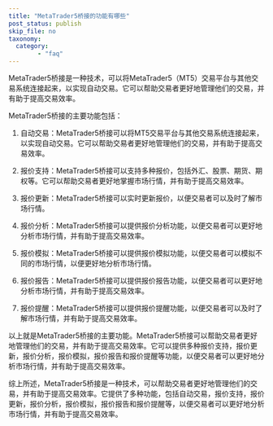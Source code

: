 ```yaml
---
title: "MetaTrader5桥接的功能有哪些"
post_status: publish
skip_file: no
taxonomy:
  category:
        - "faq"
---
```


MetaTrader5桥接是一种技术，可以将MetaTrader5（MT5）交易平台与其他交易系统连接起来，以实现自动交易。它可以帮助交易者更好地管理他们的交易，并有助于提高交易效率。

MetaTrader5桥接的主要功能包括：

1. 自动交易：MetaTrader5桥接可以将MT5交易平台与其他交易系统连接起来，以实现自动交易。它可以帮助交易者更好地管理他们的交易，并有助于提高交易效率。

2. 报价支持：MetaTrader5桥接可以支持多种报价，包括外汇、股票、期货、期权等。它可以帮助交易者更好地掌握市场行情，并有助于提高交易效率。

3. 报价更新：MetaTrader5桥接可以实时更新报价，以便交易者可以及时了解市场行情。

4. 报价分析：MetaTrader5桥接可以提供报价分析功能，以便交易者可以更好地分析市场行情，并有助于提高交易效率。

5. 报价模拟：MetaTrader5桥接可以提供报价模拟功能，以便交易者可以模拟不同的市场行情，以便更好地分析市场行情。

6. 报价报告：MetaTrader5桥接可以提供报价报告功能，以便交易者可以更好地分析市场行情，并有助于提高交易效率。

7. 报价提醒：MetaTrader5桥接可以提供报价提醒功能，以便交易者可以及时了解市场行情，并有助于提高交易效率。

以上就是MetaTrader5桥接的主要功能。MetaTrader5桥接可以帮助交易者更好地管理他们的交易，并有助于提高交易效率。它可以提供多种报价支持，报价更新，报价分析，报价模拟，报价报告和报价提醒等功能，以便交易者可以更好地分析市场行情，并有助于提高交易效率。

综上所述，MetaTrader5桥接是一种技术，可以帮助交易者更好地管理他们的交易，并有助于提高交易效率。它提供了多种功能，包括自动交易，报价支持，报价更新，报价分析，报价模拟，报价报告和报价提醒等，以便交易者可以更好地分析市场行情，并有助于提高交易效率。
